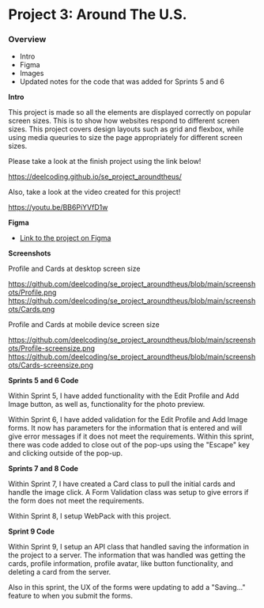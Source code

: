 # Project 3: Around The U.S.

### Overview

- Intro
- Figma
- Images
- Updated notes for the code that was added for Sprints 5 and 6

**Intro**

This project is made so all the elements are displayed correctly on popular screen sizes. This is to show how websites respond to different screen sizes. This project covers design layouts such as grid and flexbox, while using media queuries to size the page appropriately for different screen sizes.

Please take a look at the finish project using the link below!

https://deelcoding.github.io/se_project_aroundtheus/

Also, take a look at the video created for this project!

https://youtu.be/BB6PiYVfD1w

**Figma**

- [Link to the project on Figma](https://www.figma.com/file/ii4xxsJ0ghevUOcssTlHZv/Sprint-3%3A-Around-the-US?node-id=0%3A1)

**Screenshots**

Profile and Cards at desktop screen size

https://github.com/deelcoding/se_project_aroundtheus/blob/main/screenshots/Profile.png
https://github.com/deelcoding/se_project_aroundtheus/blob/main/screenshots/Cards.png

Profile and Cards at mobile device screen size

https://github.com/deelcoding/se_project_aroundtheus/blob/main/screenshots/Profile-screensize.png
https://github.com/deelcoding/se_project_aroundtheus/blob/main/screenshots/Cards-screensize.png

**Sprints 5 and 6 Code**

Within Sprint 5, I have added functionality with the Edit Profile and Add Image button, as well as, functionality for the photo preview.

Within Sprint 6, I have added validation for the Edit Profile and Add Image forms. It now has parameters for the information that is entered and will give error messages if it does not meet the requirements. Within this sprint, there was code added to close out of the pop-ups using the "Escape" key and clicking outside of the pop-up.

**Sprints 7 and 8 Code**

Within Sprint 7, I have created a Card class to pull the initial cards and handle the image click. A Form Validation class was setup to give errors if the form does not meet the requirements.

Within Sprint 8, I setup WebPack with this project.

**Sprint 9 Code**

Within Sprint 9, I setup an API class that handled saving the information in the project to a server. The information that was handled was getting the cards, profile information, profile avatar, like button functionality, and deleting a card from the server.

Also in this sprint, the UX of the forms were updating to add a "Saving..." feature to when you submit the forms.
